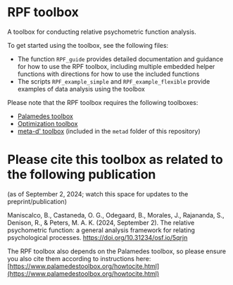 # RPF toolbox

A toolbox for conducting relative psychometric function analysis.

To get started using the toolbox, see the following files:

- The function `RPF_guide` provides detailed documentation and guidance for how to use the RPF toolbox, including multiple embedded helper functions with directions for how to use the included functions
- The scripts `RPF_example_simple` and `RPF_example_flexible` provide examples of data analysis using the toolbox

Please note that the RPF toolbox requires the following toolboxes:

- [Palamedes toolbox](https://www.palamedestoolbox.org/)
- [Optimization toolbox](https://www.mathworks.com/products/optimization.html)
- [meta-d' toolbox](https://www.columbia.edu/~bsm2105/type2sdt/) (included in the `metad` folder of this repository)

# Please cite this toolbox as related to the following publication
(as of September 2, 2024; watch this space for updates to the preprint/publication)

Maniscalco, B., Castaneda, O. G., Odegaard, B., Morales, J., Rajananda, S., Denison, R., & Peters, M. A. K. (2024, September 2). The relative psychometric function: a general analysis framework for relating psychological processes. https://doi.org/10.31234/osf.io/5qrjn

The RPF toolbox also depends on the Palamedes toolbox, so please ensure you also cite them according to instructions here: [https://www.palamedestoolbox.org/howtocite.html](https://www.palamedestoolbox.org/howtocite.html)
